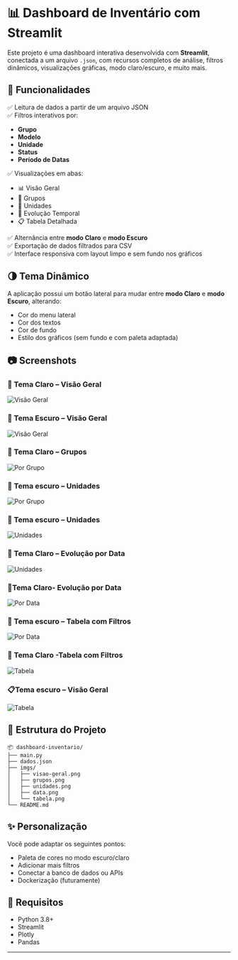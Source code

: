 # 📊 Dashboard de Inventário com Streamlit

Este projeto é uma dashboard interativa desenvolvida com **Streamlit**, conectada a um arquivo `.json`, com recursos completos de análise, filtros dinâmicos, visualizações gráficas, modo claro/escuro, e muito mais.

## 🧰 Funcionalidades

✅ Leitura de dados a partir de um arquivo JSON  
✅ Filtros interativos por:
- **Grupo**
- **Modelo**
- **Unidade**
- **Status**
- **Período de Datas**

✅ Visualizações em abas:
- 📊 Visão Geral
- 📁 Grupos
- 🏢 Unidades
- 📅 Evolução Temporal
- 📋 Tabela Detalhada

✅ Alternância entre **modo Claro** e **modo Escuro**  
✅ Exportação de dados filtrados para CSV  
✅ Interface responsiva com layout limpo e sem fundo nos gráficos

## 🌗 Tema Dinâmico

A aplicação possui um botão lateral para mudar entre **modo Claro** e **modo Escuro**, alterando:

- Cor do menu lateral
- Cor dos textos
- Cor de fundo
- Estilo dos gráficos (sem fundo e com paleta adaptada)

## 📷 Screenshots

### 🎨 Tema Claro – Visão Geral  
![Visão Geral](./imgs/visao-geral.png)
### 🎨 Tema Escuro – Visão Geral  
![Visão Geral](./imgs/1.png)

### 🎨 Tema Claro – Grupos  
![Por Grupo](./imgs/grupos.png)
### 📁 Tema escuro – Unidades    
![Por Grupo](./imgs/dowloaddark.png)

### 🏢 Tema escuro – Unidades  
![Unidades](./imgs/unidades.png)
### 🎨 Tema Claro – Evolução por Data    
![Unidades](./imgs/gruposdark.png)

### 🎨Tema Claro- Evolução por Data  
![Por Data](./imgs/data.png)
### 📅 Tema escuro – Tabela com Filtros  
![Por Data](./imgs/datadark1.png)

### 🎨 Tema Claro -Tabela com Filtros  
![Tabela](./imgs/tabela.png)

### 📋Tema escuro – Visão Geral  
![Tabela](./imgs/tabeladark.png)


## 📁 Estrutura do Projeto

```
📦 dashboard-inventario/
├── main.py
├── dados.json
├── imgs/
│   ├── visao-geral.png
│   ├── grupos.png
│   ├── unidades.png
│   ├── data.png
│   └── tabela.png
└── README.md
```

## ✨ Personalização

Você pode adaptar os seguintes pontos:
- Paleta de cores no modo escuro/claro
- Adicionar mais filtros
- Conectar a banco de dados ou APIs
- Dockerização (futuramente)

## 📌 Requisitos

- Python 3.8+
- Streamlit
- Plotly
- Pandas

---